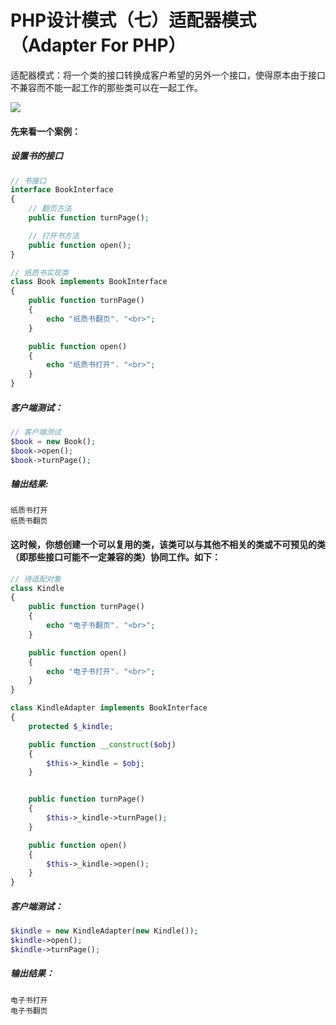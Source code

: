 # PHP设计模式（七）适配器模式（Adapter For PHP）

适配器模式：将一个类的接口转换成客户希望的另外一个接口，使得原本由于接口不兼容而不能一起工作的那些类可以在一起工作。

![](https://rawcdn.githack.com/WilburXu/blog/12a7e13c35897e3a3b8a68362876bdd0e1b2abfc/design-pattern/images/adapter/1.png)



#### 先来看一个案例：

#####  设置书的接口

```php
// 书接口
interface BookInterface
{
    // 翻页方法
    public function turnPage();

    // 打开书方法
    public function open();
}
```

```php
// 纸质书实现类
class Book implements BookInterface
{
    public function turnPage()
    {
        echo "纸质书翻页". "<br>";
    }

    public function open()
    {
        echo "纸质书打开". "<br>";
    }
}
```

##### 客户端测试：

```php
// 客户端测试
$book = new Book();
$book->open();
$book->turnPage();
```

##### 输出结果:

```
纸质书打开
纸质书翻页
```



#### 这时候，你想创建一个可以复用的类，该类可以与其他不相关的类或不可预见的类（即那些接口可能不一定兼容的类）协同工作。如下：

```php
// 待适配对象
class Kindle
{
    public function turnPage()
    {
        echo "电子书翻页". "<br>";
    }

    public function open()
    {
        echo "电子书打开". "<br>";
    }
}
```

```php
class KindleAdapter implements BookInterface
{
    protected $_kindle;

    public function __construct($obj)
    {
        $this->_kindle = $obj;
    }


    public function turnPage()
    {
        $this->_kindle->turnPage();
    }

    public function open()
    {
        $this->_kindle->open();
    }
}
```

##### 客户端测试：

```php
$kindle = new KindleAdapter(new Kindle());
$kindle->open();
$kindle->turnPage();
```

##### 输出结果：

```
电子书打开
电子书翻页
```

